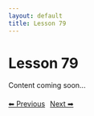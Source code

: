 ```yaml
---
layout: default
title: Lesson 79
---
```


# Lesson 79

Content coming soon...

<div style="margin-top: 20px;">
<a href="/docs/Advanced/Lessons/lesson_78.md" style="margin-right: 10px;">⬅ Previous</a><a href="/docs/Advanced/Lessons/lesson_80.md">Next ➡</a>
</div>
